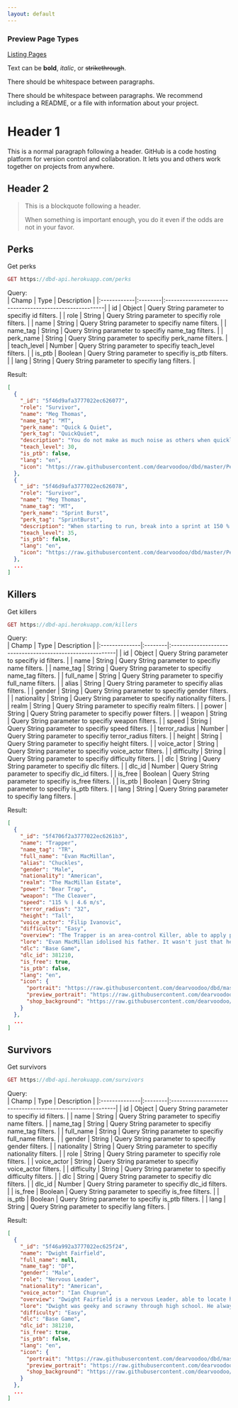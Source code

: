 ```yaml
---
layout: default
---
```


### Preview Page Types
[Listing Pages](samples/listings-page)

Text can be **bold**, _italic_, or ~~strikethrough~~.

There should be whitespace between paragraphs.

There should be whitespace between paragraphs. We recommend including a README, or a file with information about your project.

# [](#header-1)Header 1

This is a normal paragraph following a header. GitHub is a code hosting platform for version control and collaboration. It lets you and others work together on projects from anywhere.

## [](#header-2)Header 2

> This is a blockquote following a header.
>
> When something is important enough, you do it even if the odds are not in your favor.

## [](#perks)Perks
Get perks  
```php
GET https://dbd-api.herokuapp.com/perks
```
Query:  
| Champ       | Type    | Description                                             |
|:------------|:--------|:--------------------------------------------------------|
| id          | Object  | Query String parameter to specifiy id filters.          |
| role        | String  | Query String parameter to specifiy role filters.        |
| name        | String  | Query String parameter to specifiy name filters.        |
| name_tag    | String  | Query String parameter to specifiy name_tag filters.    |
| perk_name   | String  | Query String parameter to specifiy perk_name filters.   |
| teach_level | Number  | Query String parameter to specifiy teach_level filters. |
| is_ptb      | Boolean | Query String parameter to specifiy is_ptb filters.      |
| lang        | String  | Query String parameter to specifiy lang filters.        |

Result:  
```json
[
  {
    "_id": "5f46d9afa3777022ec626077",
    "role": "Survivor",
    "name": "Meg Thomas",
    "name_tag": "MT",
    "perk_name": "Quick & Quiet",
    "perk_tag": "QuickQuiet",
    "description": "You do not make as much noise as others when quickly vaulting over obstacles or hiding in Lockers. The vault and hide actions' noise detection and audio range is reduced by 100 %. Quick & Quiet can only be triggered once every 30/25/20 seconds.",
    "teach_level": 30,
    "is_ptb": false,
    "lang": "en",
    "icon": "https://raw.githubusercontent.com/dearvoodoo/dbd/master/Perks/QuickQuiet.png"
  },
  {
    "_id": "5f46d9afa3777022ec626078",
    "role": "Survivor",
    "name": "Meg Thomas",
    "name_tag": "MT",
    "perk_name": "Sprint Burst",
    "perk_tag": "SprintBurst",
    "description": "When starting to run, break into a sprint at 150 % of your normal running speed for a maximum of 3 seconds. Causes the Exhausted Status Effect for 60/50/40 seconds. Sprint Burst cannot be used while Exhausted. You do not recover from Exhaustion while running.",
    "teach_level": 35,
    "is_ptb": false,
    "lang": "en",
    "icon": "https://raw.githubusercontent.com/dearvoodoo/dbd/master/Perks/SprintBurst.png"
  },
  ...
]
```

## [](#killers)Killers
Get killers  
```php
GET https://dbd-api.herokuapp.com/killers
```
Query:  
| Champ         | Type    | Description                                               |
|:--------------|:--------|:----------------------------------------------------------|
| id            | Object  | Query String parameter to specifiy id filters.            |
| name          | String  | Query String parameter to specifiy name filters.          |
| name_tag      | String  | Query String parameter to specifiy name_tag filters.      |
| full_name     | String  | Query String parameter to specifiy full_name filters.     |
| alias         | String  | Query String parameter to specifiy alias filters.         |
| gender        | String  | Query String parameter to specifiy gender filters.        |
| nationality   | String  | Query String parameter to specifiy nationality filters.   |
| realm         | String  | Query String parameter to specifiy realm filters.         |
| power         | String  | Query String parameter to specifiy power filters.         |
| weapon        | String  | Query String parameter to specifiy weapon filters.        |
| speed         | String  | Query String parameter to specifiy speed filters.         |
| terror_radius | Number  | Query String parameter to specifiy terror_radius filters. |
| height        | String  | Query String parameter to specifiy height filters.        |
| voice_actor   | String  | Query String parameter to specifiy voice_actor filters.   |
| difficulty    | String  | Query String parameter to specifiy difficulty filters.    |
| dlc           | String  | Query String parameter to specifiy dlc filters.           |
| dlc_id        | Number  | Query String parameter to specifiy dlc_id filters.        |
| is_free       | Boolean | Query String parameter to specifiy is_free filters.       |
| is_ptb        | Boolean | Query String parameter to specifiy is_ptb filters.        |
| lang          | String  | Query String parameter to specifiy lang filters.          |

Result:  
```json
[
  {
    "_id": "5f4706f2a3777022ec6261b3",
    "name": "Trapper",
    "name_tag": "TR",
    "full_name": "Evan MacMillan",
    "alias": "Chuckles",
    "gender": "Male",
    "nationality": "American",
    "realm": "The MacMillan Estate",
    "power": "Bear Trap",
    "weapon": "The Cleaver",
    "speed": "115 % | 4.6 m/s",
    "terror_radius": "32",
    "height": "Tall",
    "voice_actor": "Filip Ivanovic",
    "difficulty": "Easy",
    "overview": "The Trapper is an area-control Killer, able to apply pressure across the Map by placing deadly Bear Traps for Survivors to step into.His personal Perks, Unnerving Presence, Brutal Strength, and Agitation, allow him to chase and carry Survivors more effectively.He is focused on physical attributes and making use of his strength and the Survivors' fear.",
    "lore": "Evan MacMillan idolised his father. It wasn't just that he was heir to a great fortune, it was the way he ran the estate. Raised under his firm hand, Evan had taken to running the workforce with an iron hand. Production was always high and the MacMillan Estate prospered under father and son.\n\nAs Archie MacMillan's mental health slowly disintegrated, Evan protected him from the herd who wanted a piece of the fortune. No matter what his father asked of him, Evan would do.\n\nWhen Archie MacMillan finally snapped, Evan became his enforcer in what would become known as the worst mass murder in modern history. They never proved that Evan lead over a hundred men into those dark tunnels before detonating the explosives and sealing them to their fate.The tale of the MacMillan Estate is a tale of wealth and power gone very wrong.\n\nHow many victims fell to the hands of father and son is unknown. No record is ever made of what became of Evan MacMillan. His father is another unsolved puzzle, found trapped in the locked basement of his own warehouse - starved and abandoned.",
    "dlc": "Base Game",
    "dlc_id": 381210,
    "is_free": true,
    "is_ptb": false,
    "lang": "en",
    "icon": {
      "portrait": "https://raw.githubusercontent.com/dearvoodoo/dbd/master/Killers/Portrait/TR.png",
      "preview_portrait": "https://raw.githubusercontent.com/dearvoodoo/dbd/master/Killers/PreviewPortrait/TR.png",
      "shop_background": "https://raw.githubusercontent.com/dearvoodoo/dbd/master/Killers/ShopBG/TR.png"
    }
  },
  ...
]
```

## [](#survivors)Survivors
Get survivors  
```php
GET https://dbd-api.herokuapp.com/survivors
```
Query:  
| Champ         | Type    | Description                                               |
|:--------------|:--------|:----------------------------------------------------------|
| id            | Object  | Query String parameter to specifiy id filters.            |
| name          | String  | Query String parameter to specifiy name filters.          |
| name_tag      | String  | Query String parameter to specifiy name_tag filters.      |
| full_name     | String  | Query String parameter to specifiy full_name filters.     |
| gender        | String  | Query String parameter to specifiy gender filters.        |
| nationality   | String  | Query String parameter to specifiy nationality filters.   |
| role          | String  | Query String parameter to specifiy role filters.          |
| voice_actor   | String  | Query String parameter to specifiy voice_actor filters.   |
| difficulty    | String  | Query String parameter to specifiy difficulty filters.    |
| dlc           | String  | Query String parameter to specifiy dlc filters.           |
| dlc_id        | Number  | Query String parameter to specifiy dlc_id filters.        |
| is_free       | Boolean | Query String parameter to specifiy is_free filters.       |
| is_ptb        | Boolean | Query String parameter to specifiy is_ptb filters.        |
| lang          | String  | Query String parameter to specifiy lang filters.          |

Result:  
```json
[
  {
    "_id": "5f46a992a3777022ec625f24",
    "name": "Dwight Fairfield",
    "full_name": null,
    "name_tag": "DF",
    "gender": "Male",
    "role": "Nervous Leader",
    "nationality": "American",
    "voice_actor": "Ian Chuprun",
    "overview": "Dwight Fairfield is a nervous Leader, able to locate his allies and increase their effectiveness.\r\n\r\nHis personal Perks, Bond, Prove Thyself, and Leader, allow him to get in proximity of other Survivors and provide bonuses to their actions as well as his own.\r\n\r\nHe is skilled at finding others and working as a group. His Perks help him and others by keeping them together and alive.",
    "lore": "Dwight was geeky and scrawny through high school. He always wanted to be one of the cool kids, but somehow never had the charisma. He tried out for the football team but was cut, the basketball team didn't even take a look, and his grades were distinctly below average. One weekend, on a team-building exercise from his dead-end job, Dwight's boss led them deep into the woods before breaking out his family recipe moonshine. Dwight remembered taking the first sip before waking up late the next morning all alone. During the night, the others had abandoned him. Once again, the laughing stock of the community Dwight tried to hike his way out of the woods. That was the last anyone ever heard of Dwight Fairfield.\r\n\r\nDwight isn't the typical guy you think of when someone says \"Survivor\". He lacks that certain pizzazz and without his glasses, he's more or less blind. But as the sun sets and the woods come alive, Dwight clasps to his rat race life, making sure that he'll live to see another day even though something unimaginable is after him. Dwight won't stop. He'll survive no matter what. As others spent hours being seen in high school. He spent hours becoming invisible and avoiding danger. And it doesn't matter if it's dangers in the hallway or dangers in the woods. Survival is key. As other employees panic when terror infects them, Dwight makes use of his disturbing teen experience. The tables have now turned and now others need to follow to Dwight's firm directions if they are to survive as he knows how to disappear.",
    "difficulty": "Easy",
    "dlc": "Base Game",
    "dlc_id": 381210,
    "is_free": true,
    "is_ptb": false,
    "lang": "en",
    "icon": {
      "portrait": "https://raw.githubusercontent.com/dearvoodoo/dbd/master/Killers/Portrait/DF.png",
      "preview_portrait": "https://raw.githubusercontent.com/dearvoodoo/dbd/master/Killers/PreviewPortrait/DF.png",
      "shop_background": "https://raw.githubusercontent.com/dearvoodoo/dbd/master/Killers/ShopBG/DF.png"
    }
  },
  ...
]
```
